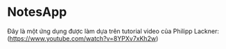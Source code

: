 # NotesApp
Đây là một ứng dụng được làm dựa trên tutorial video của Philipp Lackner: (https://www.youtube.com/watch?v=8YPXv7xKh2w)

